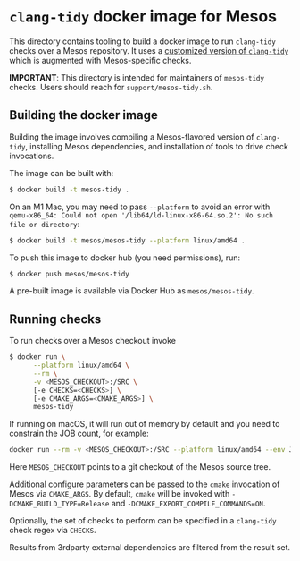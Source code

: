 # `clang-tidy` docker image for Mesos

This directory contains tooling to build a docker image to run `clang-tidy`
checks over a Mesos repository. It uses a
[customized version of `clang-tidy`][custom-clang-tidy] which is augmented with
Mesos-specific checks.

__IMPORTANT__: This directory is intended for maintainers of `mesos-tidy`
checks. Users should reach for `support/mesos-tidy.sh`.

## Building the docker image

Building the image involves compiling a Mesos-flavored version of
`clang-tidy`, installing Mesos dependencies, and installation of tools
to drive check invocations.

The image can be built with:
```bash
$ docker build -t mesos-tidy .
```

On an M1 Mac, you may need to pass `--platform` to avoid an error with
`qemu-x86_64: Could not open '/lib64/ld-linux-x86-64.so.2': No such file or directory`:
```bash
$ docker build -t mesos/mesos-tidy --platform linux/amd64 .
```

To push this image to docker hub (you need permissions), run:
```bash
$ docker push mesos/mesos-tidy
```

A pre-built image is available via Docker Hub as `mesos/mesos-tidy`.

## Running checks

To run checks over a Mesos checkout invoke

```bash
$ docker run \
      --platform linux/amd64 \
      --rm \
      -v <MESOS_CHECKOUT>:/SRC \
      [-e CHECKS=<CHECKS>] \
      [-e CMAKE_ARGS=<CMAKE_ARGS>] \
      mesos-tidy
```

If running on macOS, it will run out of memory by default and you need
to constrain the JOB count, for example:

```bash
docker run --rm -v <MESOS_CHECKOUT>:/SRC --platform linux/amd64 --env JOBS=4 --memory 32GB mesos-tidy
```

Here `MESOS_CHECKOUT` points to a git checkout of the Mesos source tree.

Additional configure parameters can be passed to the `cmake` invocation of Mesos
via `CMAKE_ARGS`. By default, `cmake` will be invoked with
`-DCMAKE_BUILD_TYPE=Release` and `-DCMAKE_EXPORT_COMPILE_COMMANDS=ON`.

Optionally, the set of checks to perform can be specified in a
`clang-tidy` check regex via `CHECKS`.

Results from 3rdparty external dependencies are filtered from the result set.


[custom-clang-tidy]: https://github.com/mesos/clang-tools-extra/tree/mesos_50
